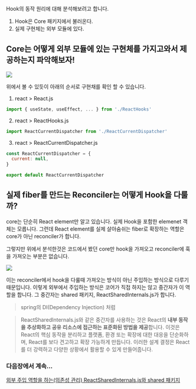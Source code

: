 Hook의 동작 원리에 대해 분석해보려고 합니다.

1. Hook은 Core 패키지에서 불러온다.
2. 실제 구현체는 외부 모듈에 있다.

## Core는 어떻게 외부 모듈에 있는 구현체를 가지고와서 제공하는지 파악해보자!
![](https://velog.velcdn.com/images/boyeon_jeong/post/86cd8c5e-680b-411c-a95f-74deeb984c79/image.png)

위에서 볼 수 있듯이 아래의 순서로 구현채를 확인 할 수 있습니다.

1. react > React.js
```javascript
import { useState, useEffect, ... } from './ReactHooks'
```
2. react > ReactHooks.js
```javascript
import ReactCurrentDispatcher from './ReactCurrentDispatcher'
```
3. react > ReactCurrentDispatcher.js

```javascript
const ReactCurrentDispatcher = {
  current: null,
}

export default ReactCurrentDispatcher
```
  
## 실제 fiber를 만드는 Reconciler는 어떻게 Hook을 다룰까?
core는 단순히 React element만 알고 있습니다. 실제 Hook을 포함한 elemenet 객체는 모릅니다. 그런데 React element를 실제 살아숨쉬는 fiber로 확장하는 역할은 core가 아닌 reconciler가 합니다.

그렇지만 위에서 분석한것은 코드에서 봤던 core만 hook을 가져오고 reconciler에 훅을 가져오는 부분은 없습니다.

![](https://velog.velcdn.com/images/boyeon_jeong/post/a5322aa5-2325-4651-9dc4-2bfccbdfd1af/image.png)

이는 reconciler에서 hook을 다룰때 가져오는 방식이 아닌 주입하는 방식으로 다루기 때문입니다. 이렇게 외부에서 주입하는 방식은 코어가 직접 하지는 않고 중간자가 이 역할을 합니다. 그 중간자는 shared 패키지, ReactSharedInternals.js가 합니다.
> spring의 DI(Dependency Injection) 처럼

> ReactSharedInternals.js와 같은 중간자를 사용하는 것은 React의 **내부 동작을 추상화하고 공유 리소스에 접근하는 표준화된 방법을 제공**합니다. 이것은 React의 핵심 동작을 분리하고 플랫폼, 환경 또는 확장에 대한 대응을 단순화하며, React를 보다 견고하고 확장 가능하게 만듭니다. 이러한 설계 결정은 React를 더 강력하고 다양한 상황에서 활용할 수 있게 만들어줍니다. 

### 다음장에서 계속...
[외부 주입 역할을 하는(의존성 관리) ReactSharedInternals.js와 shared 패키지](https://velog.io/@boyeon_jeong/Hook%EC%9D%98-%EB%8F%99%EC%9E%91%EC%9B%90%EB%A6%AC-%ED%8C%8C%ED%97%A4%EC%B3%90%EB%B3%B4%EA%B8%B0React-%EC%BD%94%EB%93%9C-%EA%B9%8C%EB%B3%B4%EA%B8%B0-02-%EC%99%B8%EB%B6%80-%EC%A3%BC%EC%9E%85-%EC%97%AD%ED%95%A0%EC%9D%84-%ED%95%98%EB%8A%94%EC%9D%98%EC%A1%B4%EC%84%B1-%EA%B4%80%EB%A6%AC-ReactSharedInternals.js%EC%99%80-shared-%ED%8C%A8%ED%82%A4%EC%A7%80)